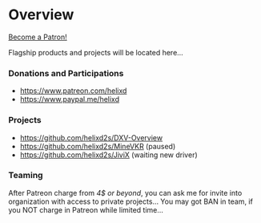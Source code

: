 # Overview

<a href="https://www.patreon.com/bePatron?u=18861421" data-patreon-widget-type="become-patron-button">Become a Patron!</a><script async src="https://c6.patreon.com/becomePatronButton.bundle.js"></script>

Flagship products and projects will be located here...


### Donations and Participations

- https://www.patreon.com/helixd
- https://www.paypal.me/helixd


### Projects 

- https://github.com/helixd2s/DXV-Overview
- https://github.com/helixd2s/MineVKR (paused)
- https://github.com/helixd2s/JiviX (waiting new driver)


### Teaming

After Patreon charge from *4$ or beyond*, you can ask me for invite into organization with access to private projects...
You may got BAN in team, if you NOT charge in Patreon while limited time... 

